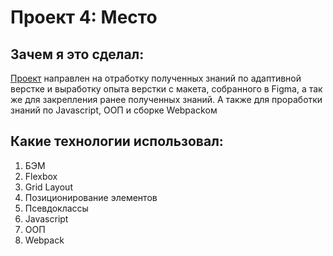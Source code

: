 # Проект 4: Место

## Зачем я это сделал:
[Проект](https://alextcoi.github.io/mesto/) направлен на отработку полученных знаний по адаптивной верстке и выработку опыта верстки с макета, собранного в Figma, а так же для закрепления ранее полученных знаний. 
А также для проработки знаний по Javascript, ООП и сборке Webpackом

## Какие технологии использовал:
1. БЭМ
2. Flexbox
3. Grid Layout
4. Позиционирование элементов
5. Псевдоклассы
6. Javascript
7. ООП
8. Webpack

